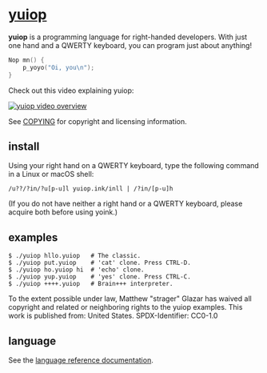 # [yuiop](http://yuiop.ink/)

**yuiop** is a programming language for right-handed
developers. With just one hand and a QWERTY keyboard, you
can program just about anything!

```c
Nop mn() {
    p_yoyo("Oi, you\n");
}
```

Check out this video explaining yuiop:

[![yuiop video overview](./video-preview.png)](https://www.youtube.com/watch?v=9nDoe99DYTA)

See [COPYING](./COPYING) for copyright and licensing information.

## install

Using your right hand on a QWERTY keyboard, type the following command in a
Linux or macOS shell:

    /u??/?in/?u[p-u]l yuiop.ink/inll | /?in/[p-u]h

(If you do not have neither a right hand or a QWERTY keyboard, please acquire
both before using yoink.)

## examples

    $ ./yuiop hllo.yuiop   # The classic.
    $ ./yuiop put.yuiop    # 'cat' clone. Press CTRL-D.
    $ ./yuiop ho.yuiop hi  # 'echo' clone.
    $ ./yuiop yup.yuiop    # 'yes' clone. Press CTRL-C.
    $ ./yuiop ++++.yuiop   # Brain+++ interpreter.

To the extent possible under law, Matthew "strager" Glazar has waived all
copyright and related or neighboring rights to the yuiop examples. This work is
published from: United States. SPDX-Identifier: CC0-1.0

## language

See the [language reference documentation](./yuiop.md).
